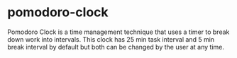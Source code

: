 # pomodoro-clock
Pomodoro Clock is a time management technique that uses a timer to break down work into intervals.
This clock has 25 min task interval and 5 min break interval by default but both can be changed by the user at any time.
